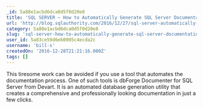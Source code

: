 ```yaml
---
_id: 5a88e1acbd6dca0d5f0d20e8
title: 'SQL SERVER – How to Automatically Generate SQL Server Documentation ?'
url: 'http://blog.sqlauthority.com/2016/12/27/sql-server-automatically-generate-sql-server-documentation/'
category: 5a88e1acbd6dca0d5f0d20e8
slug: 'sql-server-how-to-automatically-generate-sql-server-documentation'
user_id: 5a83ce59d6eb0005c4ecda2c
username: 'bill-s'
createdOn: '2016-12-28T21:21:16.000Z'
tags: []
---
```


This tiresome work can be avoided if you use a tool that automates the documentation process. One of such tools is dbForge Documenter for SQL Server from Devart. It is an automated database generation utility that creates a comprehensive and professionally looking documentation in just a few clicks.
